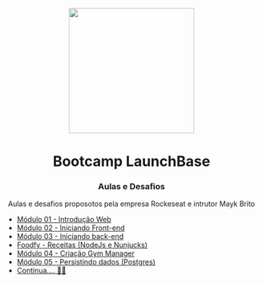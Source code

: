 <p align="center">
  <img src="https://camo.githubusercontent.com/268b1344409fac98c4eeda520482b6910c4ddcba/68747470733a2f2f73746f726167652e676f6f676c65617069732e636f6d2f676f6c64656e2d77696e642f626f6f7463616d702d6c61756e6368626173652f6c6f676f2e706e67" width=250px>
</p>
<h1 align="center"> Bootcamp LaunchBase </h1>
<h3 align="center"> Aulas e Desafios </h3>
<p align="center"> Aulas e desafios proposotos pela empresa Rockeseat e intrutor Mayk Brito </p>

<ul>
  <li><a href="https://github.com/lseguessi/Launch_Base/tree/master/modulo01"> Módulo 01 - Introdução Web </a></li>
  <li><a href="https://github.com/lseguessi/Launch_Base/tree/master/modulo02"> Módulo 02 - Iniciando Front-end </li>
  <li><a href="https://github.com/lseguessi/launch_base/tree/master/modulo03"> Módulo 03 - Iniciando back-end </li>
  <li><a href="https://github.com/lseguessi/launch_base/tree/master/foody"> Foodfy - Receitas (NodeJs e Nunjucks) </li>
  <li><a href="https://github.com/lseguessi/launch_base/tree/master/modulo04"> Módulo 04 - Criação Gym Manager </li>
  <li><a href="https://github.com/lseguessi/launch_base/tree/master/modulo05"> Módulo 05 - Persistindo dados (Postgres) </li>
  <li> Continua.... 🚀🚀</li>
</ul>

